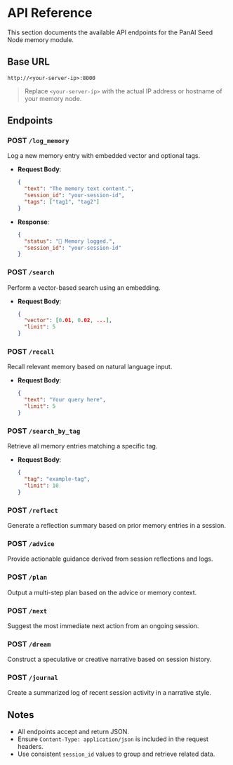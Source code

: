 # API Reference

This section documents the available API endpoints for the PanAI Seed Node memory module.

## Base URL

```
http://<your-server-ip>:8000
```

> Replace `<your-server-ip>` with the actual IP address or hostname of your memory node.

## Endpoints

### POST `/log_memory`
Log a new memory entry with embedded vector and optional tags.
- **Request Body**:
  ```json
  {
    "text": "The memory text content.",
    "session_id": "your-session-id",
    "tags": ["tag1", "tag2"]
  }
  ```
- **Response**:
  ```json
  {
    "status": "🧠 Memory logged.",
    "session_id": "your-session-id"
  }
  ```

### POST `/search`
Perform a vector-based search using an embedding.
- **Request Body**:
  ```json
  {
    "vector": [0.01, 0.02, ...],
    "limit": 5
  }
  ```

### POST `/recall`
Recall relevant memory based on natural language input.
- **Request Body**:
  ```json
  {
    "text": "Your query here",
    "limit": 5
  }
  ```

### POST `/search_by_tag`
Retrieve all memory entries matching a specific tag.
- **Request Body**:
  ```json
  {
    "tag": "example-tag",
    "limit": 10
  }
  ```

### POST `/reflect`
Generate a reflection summary based on prior memory entries in a session.

### POST `/advice`
Provide actionable guidance derived from session reflections and logs.

### POST `/plan`
Output a multi-step plan based on the advice or memory context.

### POST `/next`
Suggest the most immediate next action from an ongoing session.

### POST `/dream`
Construct a speculative or creative narrative based on session history.

### POST `/journal`
Create a summarized log of recent session activity in a narrative style.

## Notes

- All endpoints accept and return JSON.
- Ensure `Content-Type: application/json` is included in the request headers.
- Use consistent `session_id` values to group and retrieve related data.

